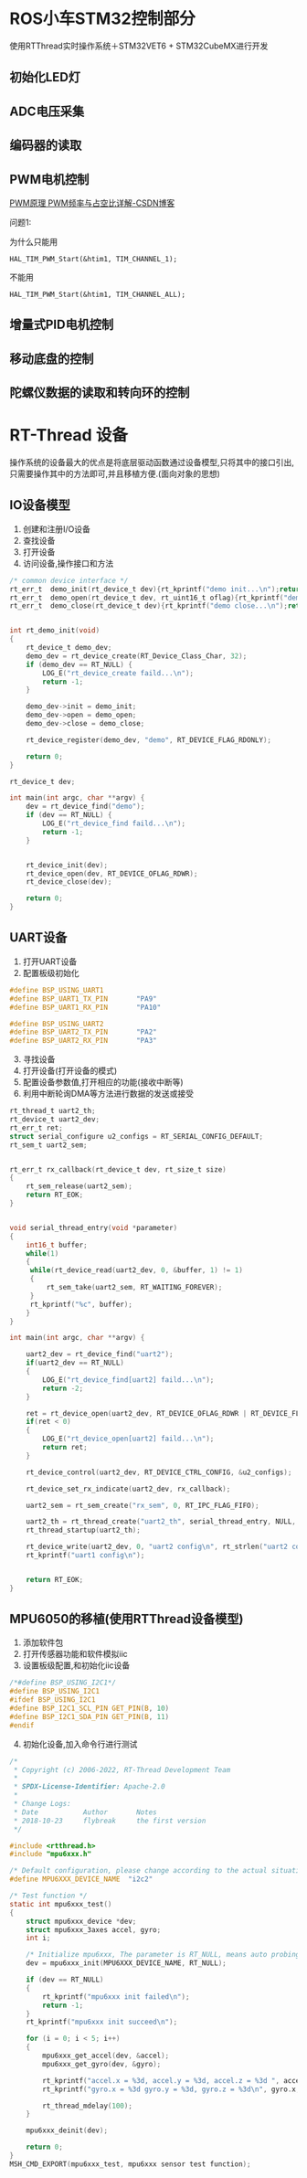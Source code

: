 
# ROS小车STM32控制部分

使用RTThread实时操作系统＋STM32VET6 + STM32CubeMX进行开发

## 初始化LED灯





## ADC电压采集





## 编码器的读取





## PWM电机控制

[PWM原理 PWM频率与占空比详解-CSDN博客](https://blog.csdn.net/as480133937/article/details/103439546?ops_request_misc=%7B%22request%5Fid%22%3A%22170113534116800188519361%22%2C%22scm%22%3A%2220140713.130102334..%22%7D&request_id=170113534116800188519361&biz_id=0&utm_medium=distribute.pc_search_result.none-task-blog-2~all~top_positive~default-1-103439546-null-null.142^v96^pc_search_result_base9&utm_term=pwm&spm=1018.2226.3001.4187)

问题1:

为什么只能用

```
HAL_TIM_PWM_Start(&htim1, TIM_CHANNEL_1);
```

不能用

```
HAL_TIM_PWM_Start(&htim1, TIM_CHANNEL_ALL);
```

## 增量式PID电机控制



## 移动底盘的控制





## 陀螺仪数据的读取和转向环的控制



# RT-Thread 设备

操作系统的设备最大的优点是将底层驱动函数通过设备模型,只将其中的接口引出,只需要操作其中的方法即可,并且移植方便.(面向对象的思想)




## IO设备模型

1. 创建和注册I/O设备
2. 查找设备
3. 打开设备
4. 访问设备,操作接口和方法

```c
/* common device interface */
rt_err_t  demo_init(rt_device_t dev){rt_kprintf("demo init...\n");return 0;}
rt_err_t  demo_open(rt_device_t dev, rt_uint16_t oflag){rt_kprintf("demo open...\n");return 0;}
rt_err_t  demo_close(rt_device_t dev){rt_kprintf("demo close...\n");return 0;}


int rt_demo_init(void)
{
    rt_device_t demo_dev;
    demo_dev = rt_device_create(RT_Device_Class_Char, 32);
    if (demo_dev == RT_NULL) {
        LOG_E("rt_device_create faild...\n");
        return -1;
    }

    demo_dev->init = demo_init;
    demo_dev->open = demo_open;
    demo_dev->close = demo_close;

    rt_device_register(demo_dev, "demo", RT_DEVICE_FLAG_RDONLY);

    return 0;
}
```

```c
rt_device_t dev;

int main(int argc, char **argv) {
    dev = rt_device_find("demo");
    if (dev == RT_NULL) {
        LOG_E("rt_device_find faild...\n");
        return -1;
    }


    rt_device_init(dev);
    rt_device_open(dev, RT_DEVICE_OFLAG_RDWR);
    rt_device_close(dev);

    return 0;
}
```

## UART设备

1. 打开UART设备
2. 配置板级初始化

```c
#define BSP_USING_UART1
#define BSP_UART1_TX_PIN       "PA9"
#define BSP_UART1_RX_PIN       "PA10"

#define BSP_USING_UART2
#define BSP_UART2_TX_PIN       "PA2"
#define BSP_UART2_RX_PIN       "PA3"
```

3. 寻找设备
4. 打开设备(打开设备的模式)
5. 配置设备参数值,打开相应的功能(接收中断等)
6. 利用中断轮询DMA等方法进行数据的发送或接受

```c
rt_thread_t uart2_th;
rt_device_t uart2_dev;
rt_err_t ret;
struct serial_configure u2_configs = RT_SERIAL_CONFIG_DEFAULT;
rt_sem_t uart2_sem;


rt_err_t rx_callback(rt_device_t dev, rt_size_t size)
{
    rt_sem_release(uart2_sem);
    return RT_EOK;
}


void serial_thread_entry(void *parameter)
{
    int16_t buffer;
    while(1)
    {
     while(rt_device_read(uart2_dev, 0, &buffer, 1) != 1)
     {
         rt_sem_take(uart2_sem, RT_WAITING_FOREVER);
     }
     rt_kprintf("%c", buffer);
    }
}

int main(int argc, char **argv) {

    uart2_dev = rt_device_find("uart2");
    if(uart2_dev == RT_NULL)
    {
        LOG_E("rt_device_find[uart2] faild...\n");
        return -2;
    }

    ret = rt_device_open(uart2_dev, RT_DEVICE_OFLAG_RDWR | RT_DEVICE_FLAG_INT_RX);
    if(ret < 0)
    {
        LOG_E("rt_device_open[uart2] faild...\n");
        return ret;
    }

    rt_device_control(uart2_dev, RT_DEVICE_CTRL_CONFIG, &u2_configs);

    rt_device_set_rx_indicate(uart2_dev, rx_callback);

    uart2_sem = rt_sem_create("rx_sem", 0, RT_IPC_FLAG_FIFO);

    uart2_th = rt_thread_create("uart2_th", serial_thread_entry, NULL, 1024, 20, 10);
    rt_thread_startup(uart2_th);

    rt_device_write(uart2_dev, 0, "uart2 config\n", rt_strlen("uart2 config\n"));
    rt_kprintf("uart1 config\n");


    return RT_EOK;
}
```



## MPU6050的移植(使用RTThread设备模型)

1. 添加软件包
2. 打开传感器功能和软件模拟iic
3. 设置板级配置,和初始化iic设备

```c
/*#define BSP_USING_I2C1*/
#define BSP_USING_I2C1
#ifdef BSP_USING_I2C1
#define BSP_I2C1_SCL_PIN GET_PIN(B, 10)
#define BSP_I2C1_SDA_PIN GET_PIN(B, 11)
#endif
```
4. 初始化设备,加入命令行进行测试

```c
/*
 * Copyright (c) 2006-2022, RT-Thread Development Team
 *
 * SPDX-License-Identifier: Apache-2.0
 *
 * Change Logs:
 * Date           Author       Notes
 * 2018-10-23     flybreak     the first version
 */

#include <rtthread.h>
#include "mpu6xxx.h"

/* Default configuration, please change according to the actual situation, support i2c and spi device name */
#define MPU6XXX_DEVICE_NAME  "i2c2"

/* Test function */
static int mpu6xxx_test()
{
    struct mpu6xxx_device *dev;
    struct mpu6xxx_3axes accel, gyro;
    int i;

    /* Initialize mpu6xxx, The parameter is RT_NULL, means auto probing for i2c*/
    dev = mpu6xxx_init(MPU6XXX_DEVICE_NAME, RT_NULL);

    if (dev == RT_NULL)
    {
        rt_kprintf("mpu6xxx init failed\n");
        return -1;
    }
    rt_kprintf("mpu6xxx init succeed\n");

    for (i = 0; i < 5; i++)
    {
        mpu6xxx_get_accel(dev, &accel);
        mpu6xxx_get_gyro(dev, &gyro);

        rt_kprintf("accel.x = %3d, accel.y = %3d, accel.z = %3d ", accel.x, accel.y, accel.z);
        rt_kprintf("gyro.x = %3d gyro.y = %3d, gyro.z = %3d\n", gyro.x, gyro.y, gyro.z);

        rt_thread_mdelay(100);
    }

    mpu6xxx_deinit(dev);

    return 0;
}
MSH_CMD_EXPORT(mpu6xxx_test, mpu6xxx sensor test function);

```
